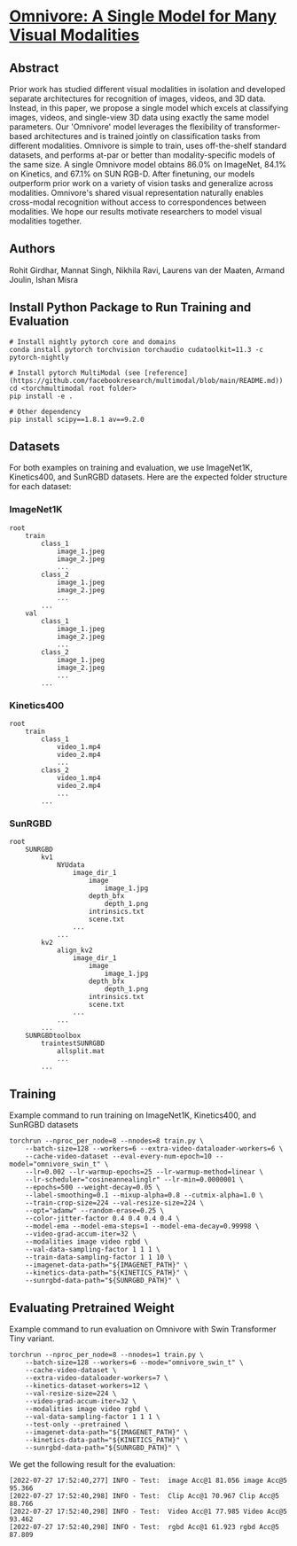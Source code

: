 # [Omnivore: A Single Model for Many Visual Modalities](https://arxiv.org/abs/2201.08377)

## Abstract

Prior work has studied different visual modalities in isolation and developed separate architectures for recognition of images, videos, and 3D data. Instead, in this paper, we propose a single model which excels at classifying images, videos, and single-view 3D data using exactly the same model parameters. Our 'Omnivore' model leverages the flexibility of transformer-based architectures and is trained jointly on classification tasks from different modalities. Omnivore is simple to train, uses off-the-shelf standard datasets, and performs at-par or better than modality-specific models of the same size. A single Omnivore model obtains 86.0% on ImageNet, 84.1% on Kinetics, and 67.1% on SUN RGB-D. After finetuning, our models outperform prior work on a variety of vision tasks and generalize across modalities. Omnivore's shared visual representation naturally enables cross-modal recognition without access to correspondences between modalities. We hope our results motivate researchers to model visual modalities together.

## Authors

Rohit Girdhar, Mannat Singh, Nikhila Ravi, Laurens van der Maaten, Armand Joulin, Ishan Misra

## Install Python Package to Run Training and Evaluation

```
# Install nightly pytorch core and domains
conda install pytorch torchvision torchaudio cudatoolkit=11.3 -c pytorch-nightly

# Install pytorch MultiModal (see [reference](https://github.com/facebookresearch/multimodal/blob/main/README.md))
cd <torchmultimodal root folder>
pip install -e .

# Other dependency
pip install scipy==1.8.1 av==9.2.0
```

## Datasets

For both examples on training and evaluation, we use ImageNet1K, Kinetics400, and SunRGBD datasets.
Here are the expected folder structure for each dataset:

### ImageNet1K
```
root
    train
        class_1
            image_1.jpeg
            image_2.jpeg
            ...
        class_2
            image_1.jpeg
            image_2.jpeg
            ...
        ...
    val
        class_1
            image_1.jpeg
            image_2.jpeg
            ...
        class_2
            image_1.jpeg
            image_2.jpeg
            ...
        ...
```

### Kinetics400
```
root
    train
        class_1
            video_1.mp4
            video_2.mp4
            ...
        class_2
            video_1.mp4
            video_2.mp4
            ...
        ...
```

### SunRGBD
```
root
    SUNRGBD
        kv1
            NYUdata
                image_dir_1
                    image
                        image_1.jpg
                    depth_bfx
                        depth_1.png
                    intrinsics.txt
                    scene.txt
                ...
            ...
        kv2
            align_kv2
                image_dir_1
                    image
                        image_1.jpg
                    depth_bfx
                        depth_1.png
                    intrinsics.txt
                    scene.txt
                ...
            ...
        ...
    SUNRGBDtoolbox
        traintestSUNRGBD
            allsplit.mat
            ...
        ...
```

## Training

Example command to run training on ImageNet1K, Kinetics400, and SunRGBD datasets
```
torchrun --nproc_per_node=8 --nnodes=8 train.py \
    --batch-size=128 --workers=6 --extra-video-dataloader-workers=6 \
    --cache-video-dataset --eval-every-num-epoch=10 --model="omnivore_swin_t" \
    --lr=0.002 --lr-warmup-epochs=25 --lr-warmup-method=linear \
    --lr-scheduler="cosineannealinglr" --lr-min=0.0000001 \
    --epochs=500 --weight-decay=0.05 \
    --label-smoothing=0.1 --mixup-alpha=0.8 --cutmix-alpha=1.0 \
    --train-crop-size=224 --val-resize-size=224 \
    --opt="adamw" --random-erase=0.25 \
    --color-jitter-factor 0.4 0.4 0.4 0.4 \
    --model-ema --model-ema-steps=1 --model-ema-decay=0.99998 \
    --video-grad-accum-iter=32 \
    --modalities image video rgbd \
    --val-data-sampling-factor 1 1 1 \
    --train-data-sampling-factor 1 1 10 \
    --imagenet-data-path="${IMAGENET_PATH}" \
    --kinetics-data-path="${KINETICS_PATH}" \
    --sunrgbd-data-path="${SUNRGBD_PATH}" \
```

## Evaluating Pretrained Weight

Example command to run evaluation on Omnivore with Swin Transformer Tiny variant.
```
torchrun --nproc_per_node=8 --nnodes=1 train.py \
    --batch-size=128 --workers=6 --mode="omnivore_swin_t" \
    --cache-video-dataset \
    --extra-video-dataloader-workers=7 \
    --kinetics-dataset-workers=12 \
    --val-resize-size=224 \
    --video-grad-accum-iter=32 \
    --modalities image video rgbd \
    --val-data-sampling-factor 1 1 1 \
    --test-only --pretrained \
    --imagenet-data-path="${IMAGENET_PATH}" \
    --kinetics-data-path="${KINETICS_PATH}" \
    --sunrgbd-data-path="${SUNRGBD_PATH}" \
```

We get the following result for the evaluation:
```
[2022-07-27 17:52:40,277] INFO - Test:  image Acc@1 81.056 image Acc@5 95.366
[2022-07-27 17:52:40,298] INFO - Test:  Clip Acc@1 70.967 Clip Acc@5 88.766
[2022-07-27 17:52:40,298] INFO - Test:  Video Acc@1 77.985 Video Acc@5 93.462
[2022-07-27 17:52:40,298] INFO - Test:  rgbd Acc@1 61.923 rgbd Acc@5 87.809
```
